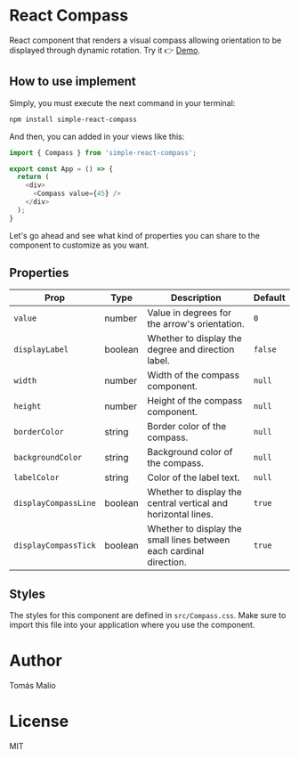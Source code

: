 # React Compass
React component that renders a visual compass allowing orientation to be displayed through dynamic rotation. Try it 👉​ [Demo](https://codesandbox.io/p/sandbox/rtyg43).
## How to use implement

Simply, you must execute the next command in your terminal:

```bash
npm install simple-react-compass
```

And then, you can added in your views like this:

```js
import { Compass } from 'simple-react-compass';

export const App = () => {
  return (
    <div>
      <Compass value={45} />
    </div>
  );
}
```

Let's go ahead and see what kind of properties you can share to the component to customize as you want.

## Properties


| Prop                | Type    | Description                                                                 | Default |
| ------------------- | ------- | --------------------------------------------------------------------------- | ------- |
| `value`             | number  | Value in degrees for the arrow's orientation.                               | `0`     |
| `displayLabel`      | boolean | Whether to display the degree and direction label.                          | `false` |
| `width`             | number  | Width of the compass component.                                             | `null`  |
| `height`            | number  | Height of the compass component.                                            | `null`  |
| `borderColor`       | string  | Border color of the compass.                                                | `null`  |
| `backgroundColor`   | string  | Background color of the compass.                                            | `null`  |
| `labelColor`        | string  | Color of the label text.                                                    | `null`  |
| `displayCompassLine`| boolean | Whether to display the central vertical and horizontal lines.               | `true`  |
| `displayCompassTick`| boolean | Whether to display the small lines between each cardinal direction.         | `true`  |


## Styles
The styles for this component are defined in `src/Compass.css`. Make sure to import this file into your application where you use the component.

# Author
Tomás Malio

# License
MIT
